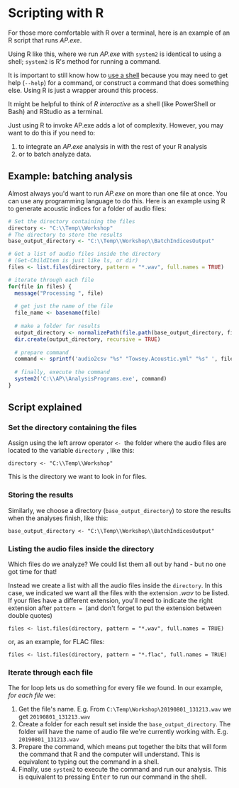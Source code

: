 # Scripting with R

For those more comfortable with R over a terminal, here is an example of an R
script that runs *AP.exe*.

Using R like this, where we run *AP.exe* with `system2` is identical to using a
shell; `system2` is R's method for running a command.

It is important to still know how to [use a shell](xref:cli) because you may need
to get help (`--help`) for a command, or construct a command that does something else.
Using R is just a wrapper around this process.

It might be helpful to think of _R interactive_ as a shell (like PowerShell or Bash)
and RStudio as a terminal.

Just using R to invoke AP.exe adds a lot of complexity.
However, you may want to do this if you need to:

1. to integrate an _AP.exe_ analysis in with the rest of your R analysis
2. or to batch analyze data.

## Example: batching analysis

Almost always you'd want to run _AP.exe_ on more than one file at once.
You can use any programming language to do this. Here is an example using R
to generate acoustic indices for a folder of audio files:

```r
# Set the directory containing the files
directory <- "C:\\Temp\\Workshop"
# The directory to store the results
base_output_directory <- "C:\\Temp\\Workshop\\BatchIndicesOutput"

# Get a list of audio files inside the directory
# (Get-ChildItem is just like ls, or dir)
files <- list.files(directory, pattern = "*.wav", full.names = TRUE)

# iterate through each file
for(file in files) {
  message("Processing ", file) 
  
  # get just the name of the file
  file_name <- basename(file)
  
  # make a folder for results
  output_directory <- normalizePath(file.path(base_output_directory, file_name))
  dir.create(output_directory, recursive = TRUE)
  
  # prepare command
  command <- sprintf('audio2csv "%s" "Towsey.Acoustic.yml" "%s" ', file, output_directory)
  
  # finally, execute the command
  system2('C:\\AP\\AnalysisPrograms.exe', command)
}
```

## Script explained

### Set the directory containing the files
Assign using the left arrow operator `<- `the folder where the audio files
are located to the variable `directory `, like this:

`directory <- "C:\\Temp\\Workshop" `

This is the directory we want to look in for files.

### Storing the results

Similarly, we choose a directory (`base_output_directory`) to store the
results when the analyses finish, like this:

`base_output_directory <- "C:\\Temp\\Workshop\\BatchIndicesOutput"`

### Listing the audio files inside the directory

Which files do we analyze? We could list them all out by hand - but no one got
time for that!

Instead we create a list with all the audio files inside the `directory`.
In this case, we indicated we want all the files with the extension *.wav* to be
listed. If your files have a different extension, you'll need to indicate the
right extension after `pattern = `(and don't forget to put 
the extension between double quotes)

`files <- list.files(directory, pattern = "*.wav", full.names = TRUE)`

or, as an example, for FLAC files:

`files <- list.files(directory, pattern = "*.flac", full.names = TRUE)`

### Iterate through each file

The for loop lets us do something for every file we found. In our example, _for 
each file_ we:

1. Get the file's name. E.g. From `C:\Temp\Workshop\20190801_131213.wav` we get `20190801_131213.wav`
2. Create a folder for each result set inside the `base_output_directory`. The folder
   will have the name of audio file we're currently working with. E.g. `20190801_131213.wav`
3. Prepare the command, which means put together the bits that will form the 
   command that R and the computer will understand. This is equivalent to typing
   out the command in a shell.
4. Finally, use `system2` to execute the command and run our analysis.
   This is equivalent to pressing <kbd>Enter</kbd> to run our command in the shell.
